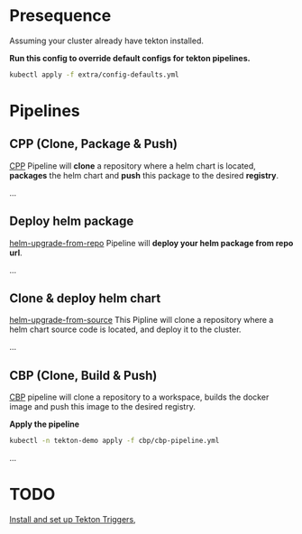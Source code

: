 # Presequence
Assuming your cluster already have tekton installed.

**Run this config to override default configs for tekton pipelines.**
```bash
kubectl apply -f extra/config-defaults.yml
```

# Pipelines

## CPP (Clone, Package & Push)
[CPP](cpp) Pipeline will **clone** a repository where a helm chart is located, **packages** the helm chart and **push** this package to the desired **registry**.

...

## Deploy helm package
[helm-upgrade-from-repo](helm-upgrade-from-repo) Pipeline will **deploy your helm package from repo url**.

...

## Clone & deploy helm chart
[helm-upgrade-from-source](helm-upgrade-from-source) This Pipline will clone a repository where a helm chart source code is located, and deploy it to the cluster.

...
<del> 

## CBP (Clone, Build & Push)
[CBP](cpp) pipeline will clone a repository to a workspace, builds the docker image and push 
this image to the desired registry.

**Apply the pipeline**

```bash
kubectl -n tekton-demo apply -f cbp/cbp-pipeline.yml
```

</del>

...

# TODO
[Install and set up Tekton Triggers](https://tekton.dev/docs/installation/triggers/),
